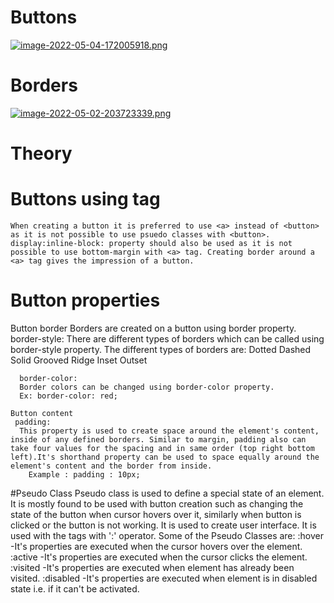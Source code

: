 # Buttons
[![image-2022-05-04-172005918.png](https://i.postimg.cc/j5jFFY5Z/image-2022-05-04-172005918.png)](https://postimg.cc/LqrDJ7j1)
# Borders
[![image-2022-05-02-203723339.png](https://i.postimg.cc/tJ0GZ0nH/image-2022-05-02-203723339.png)](https://postimg.cc/5YmRTRmP)

# Theory

# Buttons using <a> tag
    When creating a button it is preferred to use <a> instead of <button> as it is not possible to use psuedo classes with <button>.
    display:inline-block: property should also be used as it is not possible to use bottom-margin with <a> tag. Creating border around a <a> tag gives the impression of a button.
# Button properties
   
   Button border
     Borders are created on a button using border property.
     border-style:
     There are different types of borders which can be called using border-style property.
     The different types of borders are:
      Dotted
      Dashed
      Solid
      Grooved
      Ridge
      Inset
      Outset

      border-color:
      Border colors can be changed using border-color property.
      Ex: border-color: red;

    Button content
     padding:
      This property is used to create space around the element's content, inside of any defined borders. Similar to margin, padding also can take four values for the spacing and in same order (top right bottom left).It's shorthand property can be used to space equally around the element's content and the border from inside.
        Example : padding : 10px;
#Pseudo Class
     Pseudo class is used to define a special state of an element. It is mostly found to be used with button creation such as changing the state of the button when cursor hovers over it, similarly when button is clicked or the button is not working. It is used to create user interface. It is used with the tags with ':' operator.
      Some of the Pseudo Classes are:
        :hover
        -It's properties are executed when the cursor hovers over the element.
        :active
        -It's properties are executed when the cursor clicks the element.
        :visited
        -It's properties are executed when element has already been visited.
        :disabled
        -It's properties are executed when element is in disabled state i.e. if it can't be activated.

     

